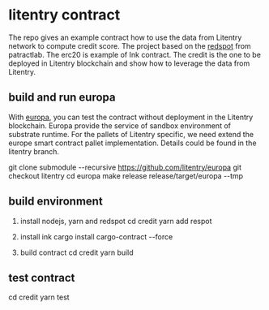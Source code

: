 # litentry contract
The repo gives an example contract how to use the data from Litentry network to compute credit score. The project based on the [redspot](https://github.com/patractlabs/redspot) from patractlab. The erc20 is example of Ink contract. The credit is the one to be deployed in Litentry blockchain and show how to leverage the data from Litentry.

## build and run europa
With [europa](https://github.com/patractlabs/europa), you can test the contract without deployment in the Litentry blockchain. Europa provide the service of sandbox environment of substrate runtime. For the pallets of Litentry specific, we need extend the europe smart contract pallet implementation. Details could be found in the litentry branch.

git clone submodule --recursive https://github.com/litentry/europa
git checkout litentry
cd europa
make release
release/target/europa --tmp

## build environment
1. install nodejs, yarn and redspot
cd credit
yarn add respot 

2. install ink
cargo install cargo-contract --force

3. build contract
cd credit
yarn build

## test contract
cd credit
yarn test
